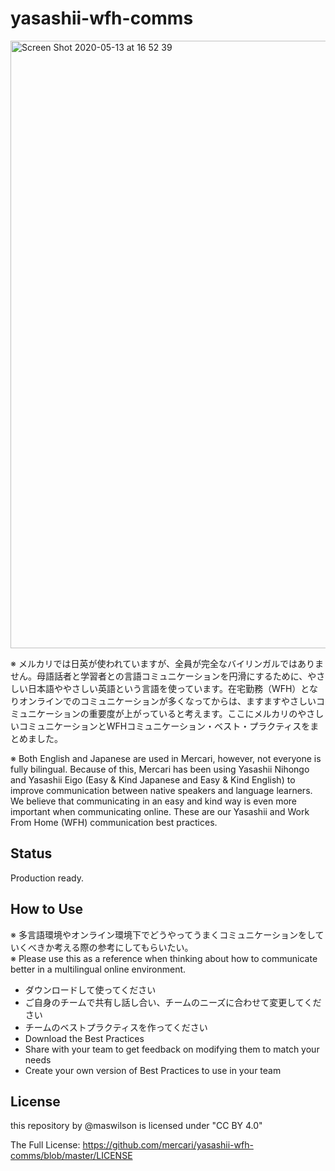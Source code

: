 # yasashii-wfh-comms

<img width="972" alt="Screen Shot 2020-05-13 at 16 52 39" src="https://user-images.githubusercontent.com/2178775/81786232-5b434b00-953a-11ea-830f-05fed940a844.png">

※ メルカリでは日英が使われていますが、全員が完全なバイリンガルではありません。母語話者と学習者との言語コミュニケーションを円滑にするために、やさしい日本語ややさしい英語という言語を使っています。在宅勤務（WFH）となりオンラインでのコミュニケーションが多くなってからは、ますますやさしいコミュニケーションの重要度が上がっていると考えます。ここにメルカリのやさしいコミュニケーションとWFHコミュニケーション・ベスト・プラクティスをまとめました。  

※ Both English and Japanese are used in Mercari, however, not everyone is fully bilingual. Because of this, Mercari has been using Yasashii Nihongo and Yasashii Eigo (Easy & Kind Japanese and Easy & Kind English) to improve communication between native speakers and language learners. We believe that communicating in an easy and kind way is even more important when communicating online. These are our Yasashii and Work From Home (WFH) communication best practices.
## Status
Production ready.

## How to Use
※ 多言語環境やオンライン環境下でどうやってうまくコミュニケーションをしていくべきか考える際の参考にしてもらいたい。  
※ Please use this as a reference when thinking about how to communicate better in a multilingual online environment.

* ダウンロードして使ってください
* ご自身のチームで共有し話し合い、チームのニーズに合わせて変更してください
* チームのベストプラクティスを作ってください
* Download the Best Practices
* Share with your team to get feedback on modifying them to match your needs
* Create your own version of Best Practices to use in your team

## License
this repository by @maswilson is licensed under "CC BY 4.0"  

The Full License: https://github.com/mercari/yasashii-wfh-comms/blob/master/LICENSE
